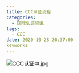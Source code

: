 ```yaml
---
title: CCC认证流程
categories:
  - 国际认证资讯
tags:
  - CCC
date: 2020-10-28 20:37:00
keyworks
---
```

![CCC认证中.jpg](https://xie-jerry.github.io/picture/25.jpg)  
